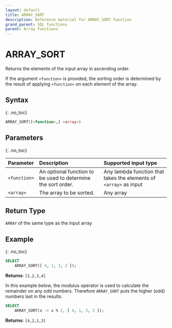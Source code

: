 ```yaml
---
layout: default
title: ARRAY_SORT
description: Reference material for ARRAY_SORT function
grand_parent: SQL functions
parent: Array functions
---
```


# ARRAY\_SORT

Returns the elements of the input array in ascending order.

If the argument `<function>` is provided, the sorting order is determined by the result of applying `<function>` on each element of the array.

## Syntax
{: .no_toc}

```sql
ARRAY_SORT([<function>,] <array>)
```
## Parameters
{: .no_toc} 

| Parameter | Description                                                  | Supported input type | 
| :--------- | :------------------------------------------------------------ |:------|
| `<function>`  | An optional function to be used to determine the sort order. | Any lambda function that takes the elements of `<array>` as input | 
| `<array>`   | The array to be sorted.                                      | Any array | 

## Return Type 
`ARRAY` of the same type as the input array


## Example
{: .no_toc}

```sql
SELECT
	ARRAY_SORT([ 4, 1, 3, 2 ]);
```

**Returns**: `[1,2,3,4]`

In this example below, the modulus operator is used to calculate the remainder on any odd numbers. Therefore `ARRAY_SORT` puts the higher (odd) numbers last in the results.

```sql
SELECT
	ARRAY_SORT(x -> x % 2, [ 4, 1, 3, 2 ]);
```

**Returns**: `[4,2,1,3]`